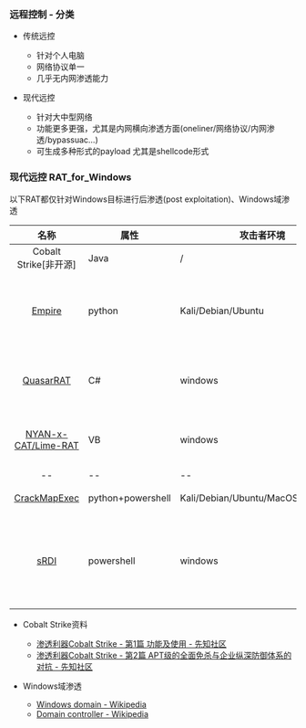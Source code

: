 ### 远程控制 - 分类

* 传统远控
  * 针对个人电脑
  * 网络协议单一
  * 几乎无内网渗透能力

* 现代远控
  * 针对大中型网络
  * 功能更多更强，尤其是内网横向渗透方面(oneliner/网络协议/内网渗透/bypassuac...)
  * 可生成多种形式的payload 尤其是shellcode形式


### 现代远控 RAT_for_Windows

以下RAT都仅针对Windows目标进行后渗透(post exploitation)、Windows域渗透

|名称|属性|攻击者环境|描述|
|:-------------:|--|--|-----|
|Cobalt Strike[非开源]|Java|/|/|
|[Empire](https://github.com/EmpireProject/Empire)|python|Kali/Debian/Ubuntu|#域渗透 #RAT 域渗透利器Empire is a post-exploitation framework|
|[QuasarRAT](https://github.com/quasar/QuasarRAT)|C#|windows|#RAT 传统远控 Remote Administration Tool for Windows|
|[NYAN-x-CAT/Lime-RAT](https://github.com/NYAN-x-CAT/Lime-RAT)|VB|windows|#RAT 额外功能:勒索(加密文件)、xmr挖矿、DDOS|
|--|--|--|-----|
|[CrackMapExec](https://github.com/byt3bl33d3r/CrackMapExec)|python+powershell|Kali/Debian/Ubuntu/MacOS[Installation](https://github.com/byt3bl33d3r/CrackMapExec/wiki/Installation)| 2k★ #域渗透 域渗透利器|
|[sRDI](https://github.com/monoxgas/sRDI)|powershell|windows|Shellcode implementation of Reflective DLL Injection. Convert DLLs to position independent shellcode|

* Cobalt Strike资料
  * [渗透利器Cobalt Strike - 第1篇 功能及使用 - 先知社区](https://xz.aliyun.com/t/3975)
  * [渗透利器Cobalt Strike - 第2篇 APT级的全面免杀与企业纵深防御体系的对抗 - 先知社区](https://xz.aliyun.com/t/4191)

* Windows域渗透
  * [Windows domain - Wikipedia](https://en.wikipedia.org/wiki/Windows_domain)
  * [Domain controller - Wikipedia](https://en.wikipedia.org/wiki/Domain_controller)
